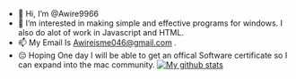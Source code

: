 - 👋 Hi, I’m @Awire9966
- 👀 I’m interested in making simple and effective programs for windows. I also do alot of work in Javascript and HTML.
- 📫 My Email Is Awireisme046@gmail.com .
- 😔 Hoping One day I will be able to get an offical Software certificate so I can expand into the mac community.
[![My github stats](https://github-readme-stats.vercel.app/api?username=Awire9966)](https://github.com/Awire9966)
